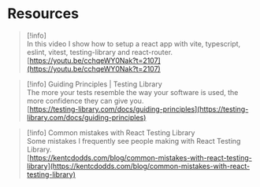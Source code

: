 # Resources

> [!info]  
> In this video I show how to setup a react app with vite, typescript, eslint, vitest, testing-library and react-router.  
> [https://youtu.be/cchqeWY0Nak?t=2107](https://youtu.be/cchqeWY0Nak?t=2107)  

> [!info] Guiding Principles | Testing Library  
> The more your tests resemble the way your software is used, the more confidence they can give you.  
> [https://testing-library.com/docs/guiding-principles](https://testing-library.com/docs/guiding-principles)  

> [!info] Common mistakes with React Testing Library  
> Some mistakes I frequently see people making with React Testing Library.  
> [https://kentcdodds.com/blog/common-mistakes-with-react-testing-library](https://kentcdodds.com/blog/common-mistakes-with-react-testing-library)